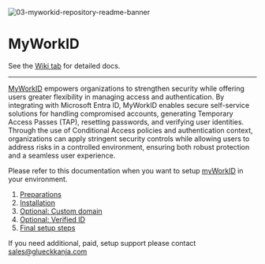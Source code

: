 ![03-myworkid-repository-readme-banner](https://github.com/user-attachments/assets/259f8071-aab1-447c-b985-9624cefa7696)
# MyWorkID
See the [Wiki tab](https://github.com/glueckkanja/MyWorkID/wiki) for detailed docs.

___

[MyWorkID](https://www.glueckkanja.com/en/security/my-work-id/) empowers organizations to strengthen security while offering users greater flexibility in managing access and authentication. By integrating with Microsoft Entra ID, MyWorkID enables secure self-service solutions for handling compromised accounts, generating Temporary Access Passes (TAP), resetting passwords, and verifying user identities. Through the use of Conditional Access policies and authentication context, organizations can apply stringent security controls while allowing users to address risks in a controlled environment, ensuring both robust protection and a seamless user experience.

Please refer to this documentation when you want to setup [myWorkID](https://www.glueckkanja.com/en/security/my-work-id/) in your environment.

1. [Preparations](https://github.com/glueckkanja/my-work-id/wiki/Preparations)
1. [Installation](https://github.com/glueckkanja/my-work-id/wiki/Installation)
1. [Optional: Custom domain](https://github.com/glueckkanja/my-work-id/wiki/Custom-Domain)
1. [Optional: Verified ID](https://github.com/glueckkanja/my-work-id/wiki/Verified-ID)
1. [Final setup steps](https://github.com/glueckkanja/my-work-id/wiki/Final-steps)

If you need additional, paid, setup support please contact sales@glueckkanja.com
